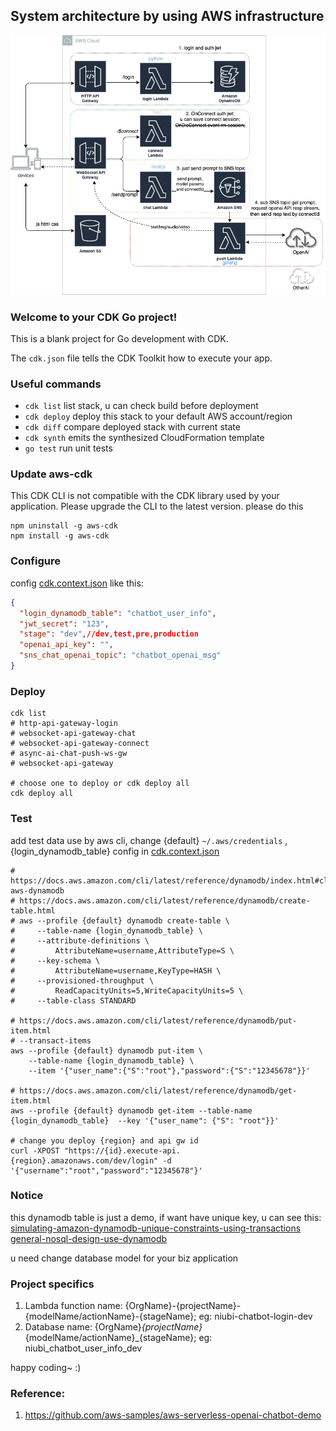## System architecture by using AWS infrastructure
![architecture](https://raw.githubusercontent.com/weedge/mypic/master/doraemon/aws-serverless-openai-chatbot.drawio.png)

### Welcome to your CDK Go project!

This is a blank project for Go development with CDK.

The `cdk.json` file tells the CDK Toolkit how to execute your app.

### Useful commands

 * `cdk list`        list stack, u can check build before deployment
 * `cdk deploy`      deploy this stack to your default AWS account/region
 * `cdk diff`        compare deployed stack with current state
 * `cdk synth`       emits the synthesized CloudFormation template
 * `go test`         run unit tests

### Update aws-cdk
This CDK CLI is not compatible with the CDK library used by your application. Please upgrade the CLI to the latest version.
please do this 
```shell
npm uninstall -g aws-cdk
npm install -g aws-cdk
```

### Configure
config [cdk.context.json](./cdk.context.json) like this:
```json
{
  "login_dynamodb_table": "chatbot_user_info",
  "jwt_secret": "123",
  "stage": "dev",//dev,test,pre,production
  "openai_api_key": "",
  "sns_chat_openai_topic": "chatbot_openai_msg"
}
```
### Deploy
```shell
cdk list
# http-api-gateway-login
# websocket-api-gateway-chat
# websocket-api-gateway-connect
# async-ai-chat-push-ws-gw
# websocket-api-gateway

# choose one to deploy or cdk deploy all
cdk deploy all
```

### Test
add test data use by aws cli, change {default} `~/.aws/credentials` , {login_dynamodb_table} config in [cdk.context.json](./cdk.context.json)
```shell
# https://docs.aws.amazon.com/cli/latest/reference/dynamodb/index.html#cli-aws-dynamodb
# https://docs.aws.amazon.com/cli/latest/reference/dynamodb/create-table.html
# aws --profile {default} dynamodb create-table \
#     --table-name {login_dynamodb_table} \
#     --attribute-definitions \
#         AttributeName=username,AttributeType=S \
#     --key-schema \
#         AttributeName=username,KeyType=HASH \
#     --provisioned-throughput \
#         ReadCapacityUnits=5,WriteCapacityUnits=5 \
#     --table-class STANDARD

# https://docs.aws.amazon.com/cli/latest/reference/dynamodb/put-item.html
# --transact-items
aws --profile {default} dynamodb put-item \
    --table-name {login_dynamodb_table} \
    --item '{"user_name":{"S":"root"},"password":{"S":"12345678"}}'

# https://docs.aws.amazon.com/cli/latest/reference/dynamodb/get-item.html
aws --profile {default} dynamodb get-item --table-name {login_dynamodb_table}  --key '{"user_name": {"S": "root"}}'

# change you deploy {region} and api gw id
curl -XPOST "https://{id}.execute-api.{region}.amazonaws.com/dev/login" -d '{"username":"root","password":"12345678"}'
```

### Notice
this dynamodb table is just a demo, if want have unique key, u can see this: 
[simulating-amazon-dynamodb-unique-constraints-using-transactions](https://aws.amazon.com/fr/blogs/database/simulating-amazon-dynamodb-unique-constraints-using-transactions/) 
[general-nosql-design-use-dynamodb](https://docs.aws.amazon.com/amazondynamodb/latest/developerguide/bp-general-nosql-design.html)

u need change database model for your biz application

### Project specifics
1. Lambda function name: {OrgName}-{projectName}-{modelName/actionName}-{stageName}; eg: niubi-chatbot-login-dev
2. Database name: {OrgName}_{projectName}_{modelName/actionName}_{stageName}; eg: niubi_chatbot_user_info_dev

happy coding~ :)

### Reference:
1. https://github.com/aws-samples/aws-serverless-openai-chatbot-demo 




